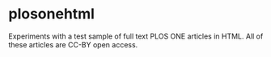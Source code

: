 plosonehtml
===========

Experiments with a test sample of full text PLOS ONE articles in HTML. All of these articles are CC-BY open access.
